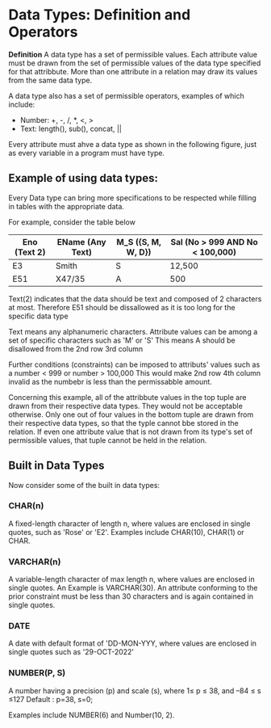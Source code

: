 # Data Types: Definition and Operators

**Definition** A data type has a set of permissible values. Each attribute value must be drawn from the set of permissible values of the data type specified for that attribbute. More than one attribute in a relation may draw its values from the same data type. 

A data type also has a set of permissible operators, examples of which include: 

- Number: +, -, /, *, <, >
- Text: length(), sub(), concat, ||

Every attribute must ahve a data type as shown in the following figure, just as every variable in a program must have  type. 

## Example of using data types: 

Every Data type can bring more specifications to be respected while filling in tables with the appropriate data. 

For example, consider the table below 

| Eno (Text 2)    | EName (Any Text)  | M_S ({S, M, W, D})  | Sal (No > 999 AND No < 100,000) |
|-----------------|-------------------|---------------------|---------------------------------|
| E3              | Smith             | S                   | 12,500                          |
| E51             | X47/35            | A                   | 500                             |

Text(2) indicates that the data should be text and composed of 2 characters at most. 
Therefore E51 should be dissallowed as it is too long for the specific data type 

Text means any alphanumeric characters. Attribute values can be among a set of specific characters such as 'M' or 'S'
This means A should be disallowed from the 2nd row 3rd column 

Further conditions (constraints) can be imposed to attributs' values such as a number < 999 or number > 100,000
This would make 2nd row 4th column invalid as the numbebr is less than the permissabble amount. 

Concerning this example, all of the attribbute values in the top tuple are drawn from their respective data types. They would not be acceptable otherwise. Only one out of four values in the bottom tuple are drawn from their respective data types, so that the typle cannot bbe stored in the relation. If even one attribute value that is not drawn from its type's set of permissible values, that tuple cannot be held in the relation. 

## Built in Data Types

Now consider some of the built in data types: 

### CHAR(n) 

A fixed-length character of length n, where values are enclosed in single quotes, such as 'Rose' or 'E2'. 
Examples include CHAR(10), CHAR(1) or CHAR. 

### VARCHAR(n)

A variable-length character of max length n, where values are enclosed in single quotes. 
An Example is VARCHAR(30). An attribute conforming to the prior constraint must be less than 30 characters and is again contained in single quotes.

### DATE

A date with default format of 'DD-MON-YYY, where values are enclosed in single quotes such as '29-OCT-2022'

### NUMBER(P, S)

A number having a precision (p) and scale (s), where 1≤ p ≤ 38, and –84 ≤ s ≤127
Default : p=38, s=0;

Examples include NUMBER(6) and Number(10, 2).

